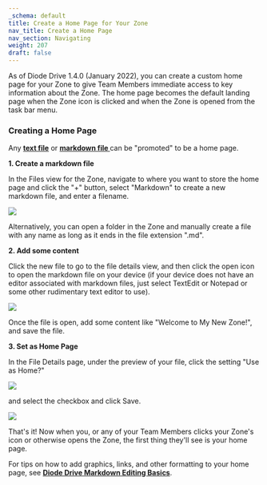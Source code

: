 ```yaml
---
_schema: default
title: Create a Home Page for Your Zone
nav_title: Create a Home Page
nav_section: Navigating
weight: 207
draft: false
---
```

As of Diode Drive 1.4.0 (January 2022), you can create a custom home page for your Zone to give Team Members immediate access to key information about the Zone. The home page becomes the default landing page when the Zone icon is clicked and when the Zone is opened from the task bar menu.

### **Creating a Home Page**

Any [**text file**](https://en.wikipedia.org/wiki/Text_file) or <a href="https://www.markdownguide.org/getting-started/" target="_blank" rel="noopener"><strong>markdown file </strong></a>can be "promoted" to be a home page.

**1\. Create a markdown file**

In the Files view for the Zone, navigate to where you want to store the home page and click the "+" button, select "Markdown" to create a new markdown file, and enter a filename.

![](/uploads/image-65.png)

Alternatively, you can open a folder in the Zone and manually create a file with any name as long as it ends in the file extension ".md".

**2\. Add some content**

Click the new file to go to the file details view, and then click the open icon to open the markdown file on your device (if your device does not have an editor associated with markdown files, just select TextEdit or Notepad or some other rudimentary text editor to use).

![](/uploads/image-66.png)

Once the file is open, add some content like "Welcome to My New Zone!", and save the file.

**3\. Set as Home Page**

In the File Details page, under the preview of your file, click the setting "Use as Home?"

![](/uploads/image-67.png)

and select the checkbox and click Save.

![](/uploads/image-68.png)

That's it! Now when you, or any of your Team Members clicks your Zone's icon or otherwise opens the Zone, the first thing they'll see is your home page.

For tips on how to add graphics, links, and other formatting to your home page, see [**Diode Drive Markdown Editing Basics**](https://app.docs.diode.io/docs/navigating/markdown-editing-basics/).